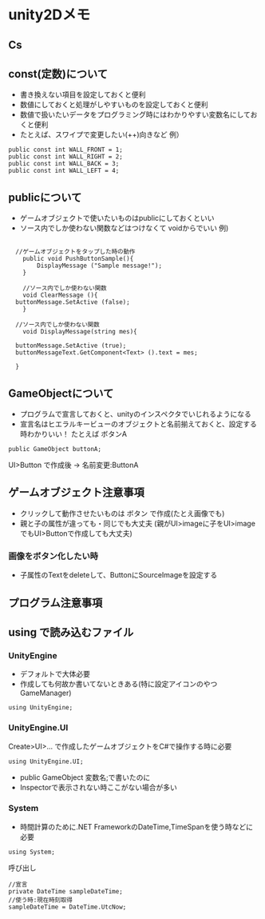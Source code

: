 # unity2Dメモ

## Cs
## const(定数)について
+ 書き換えない項目を設定しておくと便利
+ 数値にしておくと処理がしやすいものを設定しておくと便利
+ 数値で扱いたいデータをプログラミング時にはわかりやすい変数名にしておくと便利
+ たとえば、スワイプで変更したい(++)向きなど
例）
~~~
public const int WALL_FRONT = 1; 
public const int WALL_RIGHT = 2; 
public const int WALL_BACK = 3; 
public const int WALL_LEFT = 4; 
~~~
## publicについて
+ ゲームオブジェクトで使いたいものはpublicにしておくといい
+ ソース内でしか使わない関数などはつけなくて voidからでいい
例)
~~~

  //ゲームオブジェクトをタップした時の動作
	public void PushButtonSample(){
		DisplayMessage ("Sample message!");
	}
  
	//ソース内でしか使わない関数
	void ClearMessage (){
  buttonMessage.SetActive (false);	
	}
  
  //ソース内でしか使わない関数
	void DisplayMessage(string mes){
  
  buttonMessage.SetActive (true);
  buttonMessageText.GetComponent<Text> ().text = mes;
  
  }
~~~


## GameObjectについて
+ プログラムで宣言しておくと、unityのインスペクタでいじれるようになる
+ 宣言名はヒエラルキービューのオブジェクトと名前揃えておくと、設定する時わかりいい！
たとえば ボタンA
~~~
public GameObject buttonA;
~~~
UI>Button で作成後 -> 名前変更:ButtonA



## ゲームオブジェクト注意事項
+ クリックして動作させたいものは ボタン で作成(たとえ画像でも)
+ 親と子の属性が違っても・同じでも大丈夫 (親がUI>imageに子をUI>imageでもUI>Buttonで作成しても大丈夫)
### 画像をボタン化したい時
+ 子属性のTextをdeleteして、ButtonにSourceImageを設定する

## プログラム注意事項
## using で読み込むファイル

### UnityEngine
+ デフォルトで大体必要
+ 作成しても何故か書いてないときある(特に設定アイコンのやつGameManager)
~~~
using UnityEngine;
~~~

### UnityEngine.UI
Create>UI>... で作成したゲームオブジェクトをC#で操作する時に必要
~~~
using UnityEngine.UI;
~~~
+ public GameObject 変数名;で書いたのに
+ Inspectorで表示されない時ここがない場合が多い

### System
+ 時間計算のために.NET FrameworkのDateTime,TimeSpanを使う時などに必要
~~~
using System;
~~~
呼び出し
~~~
//宣言
private DateTime sampleDateTime;
//使う時:現在時刻取得
sampleDateTime = DateTime.UtcNow;
~~~

